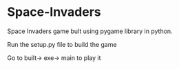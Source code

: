 # Space-Invaders
Space Invaders game bult using pygame library in python.

Run the setup.py file to build the game

Go to built-> exe-> main to play it
